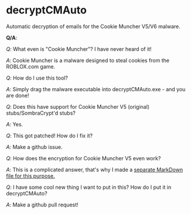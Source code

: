 # decryptCMAuto
Automatic decryption of emails for the Cookie Muncher V5/V6 malware.

**Q/A**:

*Q*: What even is "Cookie Muncher"? I have never heard of it!

*A*: Cookie Muncher is a malware designed to steal cookies from the ROBLOX.com game.

*Q*: How do I use this tool?

*A*: Simply drag the malware executable into decryptCMAuto.exe - and you are done!

*Q*: Does this have support for Cookie Muncher V5 (original) stubs/SombraCrypt'd stubs?

*A*: Yes.

*Q*: This got patched! How do I fix it?

*A*: Make a github issue.

*Q*: How does the encryption for Cookie Muncher V5 even work?

*A*: This is a complicated answer, that's why I made a [separate MarkDown file for this purpose.](https://github.com/3dsboy08/decryptCMAuto/blob/master/HOW_IT_WORKS.md)

*Q*: I have some cool new thing I want to put in this? How do I put it in decryptCMAuto?

*A*: Make a github pull request!
